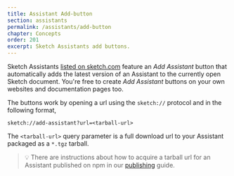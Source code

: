```yaml
---
title: Assistant Add-button
section: assistants
permalink: /assistants/add-button
chapter: Concepts
order: 201
excerpt: Sketch Assistants add buttons.
---
```


Sketch Assistants [listed on sketch.com](/assistants/publishing#listing-on-sketchcom) feature an _Add Assistant_ button that automatically adds the latest version of an Assistant to the currently open Sketch document. You're free to create _Add Assistant_ buttons on your own websites and documentation pages too.

The buttons work by opening a url using the `sketch://` protocol and in the following format,

```
sketch://add-assistant?url=<tarball-url>
```

The `<tarball-url>` query parameter is a full download url to your Assistant packaged as a `*.tgz` tarball.

> 💡 There are instructions about how to acquire a tarball url for an Assistant published on npm in our [publishing](/assistants/publishing#publishing-to-npm) guide.